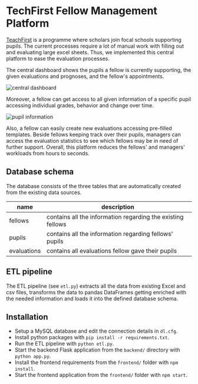 # TechFirst Fellow Management Platform

[TeachFirst](https://www.teachfirst.de) is a programme where scholars join focal schools supporting pupils. The current processes require a lot of manual work with filling out and evaluating large excel sheets. Thus, we implemented this central platform to ease the evaluation processes.

The central dashboard shows the pupils a fellow is currently supporting, the given evaluations and prognoses, and the fellow's appointments.

![central dashboard](https://i.imgur.com/afmaRWe.png)

Moreover, a fellow can get access to all given information of a specific pupil accessing individual grades, behavior and change over time.

![pupil information](https://i.imgur.com/Oc4apoS.png)

Also, a fellow can easily create new evaluations accessing pre-filled templates. Beside fellows keeping track over their pupils, managers can access the evaluation statistics to see which fellows may be in need of further support. Overall, this platform reduces the fellows' and managers' workloads from hours to seconds. 

## Database schema

The database consists of the three tables that are automatically created from the existing data sources.

| name | description |
| ---- | ----------- |
| fellows | contains all the information regarding the existing fellows |
| pupils | contains all the information regarding fellows' pupils |
| evaluations | contains all evaluations fellow gave their pupils |

## ETL pipeline

The ETL pipeline (see `etl.py`) extracts all the data from existing Excel and csv files, transforms the data to pandas DataFrames getting enriched with the needed information and loads it into the defined database schema.

## Installation

* Setup a MySQL database and edit the connection details in `dl.cfg`.
* Install python packages with `pip install -r requirements.txt`.
* Run the ETL pipeline with `python etl.py`.
* Start the backend Flask application from the `backend/` directory with `python app.py`.
* Install the frontend requirements from the `frontend/` folder with `npm install`.
* Start the frontend application from the `frontend/` folder with `npm start`.
